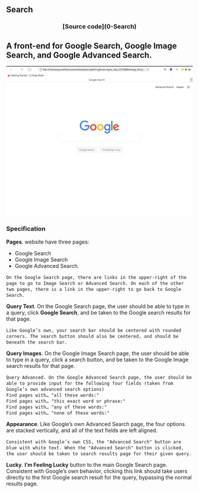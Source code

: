 
## Search 

<h3 style='text-align: center;'> [Source code](0-Search) </h3>


## A front-end for Google Search, Google Image Search, and Google Advanced Search.
<img src="../images/google-search.png" alt="google search main page">


### Specification


**Pages**. website have three pages: 

- Google Search 
- Google Image Search
- Google Advanced Search.

>>
 
    On the Google Search page, there are links in the upper-right of the page to go to Image Search or Advanced Search. On each of the other two pages, there is a link in the upper-right to go back to Google Search.

    

**Query Text**. On the Google Search page, the user should be able to type in a query, click **Google Search**, and be taken to the Google search results for that page.

    Like Google’s own, your search bar should be centered with rounded corners. The search button should also be centered, and should be beneath the search bar.

**Query Images**. On the Google Image Search page, the user should be able to type in a query, click a search button, and be taken to the Google Image search results for that page.
>>

    Query Advanced. On the Google Advanced Search page, the user should be able to provide input for the following four fields (taken from Google’s own advanced search options)
    Find pages with… "all these words:"
    Find pages with… "this exact word or phrase:"
    Find pages with… "any of these words:"
    Find pages with… "none of these words:"

**Appearance**. Like Google’s own Advanced Search page, the four options are stacked vertically, and all of the text fields are left aligned.
>>

    Consistent with Google’s own CSS, the "Advanced Search" button are blue with white text. When the "Advanced Search" button is clicked, the user should be taken to search results page for their given query.

**Lucky**. **I’m Feeling Lucky** button to the main Google Search page. Consistent with Google’s own behavior, clicking this link should take users directly to the first Google search result for the query, bypassing the normal results page.